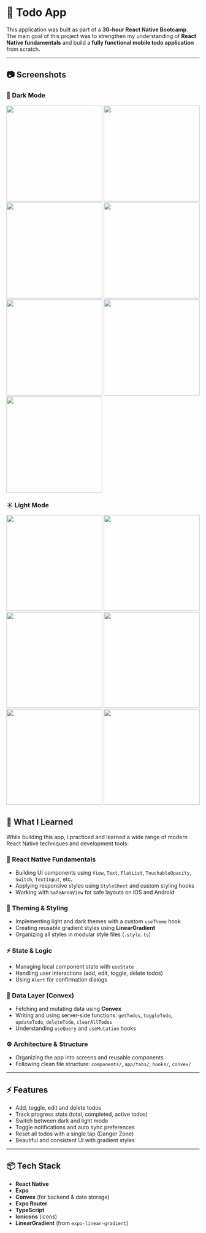 # 📝 Todo App

This application was built as part of a **30-hour React Native Bootcamp**.  
The main goal of this project was to strengthen my understanding of **React Native fundamentals** and build a **fully functional mobile todo application** from scratch.

---

## 📷 Screenshots

### 🌙 Dark Mode

<img src="./screenshots/dark1.PNG" width="250" />
<img src="./screenshots/dark2.PNG" width="250" />
<img src="./screenshots/dark3.PNG" width="250" />
<img src="./screenshots/dark4.PNG" width="250" />
<img src="./screenshots/dark5.PNG" width="250" />
<img src="./screenshots/dark6.PNG" width="250" />
<img src="./screenshots/dark7.PNG" width="250" />

### ☀️ Light Mode

<img src="./screenshots/light1.PNG" width="250" />
<img src="./screenshots/light2.PNG" width="250" />
<img src="./screenshots/light3.PNG" width="250" />
<img src="./screenshots/light4.PNG" width="250" />
<img src="./screenshots/light5.PNG" width="250" />
<img src="./screenshots/light6.PNG" width="250" />

## 🚀 What I Learned

While building this app, I practiced and learned a wide range of modern React Native techniques and development tools:

### 📱 React Native Fundamentals

- Building UI components using `View`, `Text`, `FlatList`, `TouchableOpacity`, `Switch`, `TextInput`, etc.
- Applying responsive styles using `StyleSheet` and custom styling hooks
- Working with `SafeAreaView` for safe layouts on iOS and Android

### 🎨 Theming & Styling

- Implementing light and dark themes with a custom `useTheme` hook
- Creating reusable gradient styles using **LinearGradient**
- Organizing all styles in modular style files (`.style.ts`)

### ⚡ State & Logic

- Managing local component state with `useState`
- Handling user interactions (add, edit, toggle, delete todos)
- Using `Alert` for confirmation dialogs

### 🧠 Data Layer (Convex)

- Fetching and mutating data using **Convex**
- Writing and using server-side functions: `getTodos`, `toggleTodo`, `updateTodo`, `deleteTodo`, `clearAllTodos`
- Understanding `useQuery` and `useMutation` hooks

### ⚙️ Architecture & Structure

- Organizing the app into screens and reusable components
- Following clean file structure: `components/`, `app/tabs/`, `hooks/`, `convex/`

---

## ⚡ Features

- Add, toggle, edit and delete todos
- Track progress stats (total, completed, active todos)
- Switch between dark and light mode
- Toggle notifications and auto sync preferences
- Reset all todos with a single tap (Danger Zone)
- Beautiful and consistent UI with gradient styles

---

## 📦 Tech Stack

- **React Native**
- **Expo**
- **Convex** (for backend & data storage)
- **Expo Router**
- **TypeScript**
- **Ionicons** (icons)
- **LinearGradient** (from `expo-linear-gradient`)
